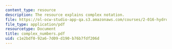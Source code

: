 ```yaml
---
content_type: resource
description: The resource explains complex notation.
file: https://ol-ocw-studio-app-qa.s3.amazonaws.com/courses/2-016-hydrodynamics-13-012-fall-2005/c1e2bdf092a67d09d190b76b7fdf206d_complex_numbers.pdf
file_type: application/pdf
resourcetype: Document
title: complex_numbers.pdf
uid: c1e2bdf0-92a6-7d09-d190-b76b7fdf206d
---
```

